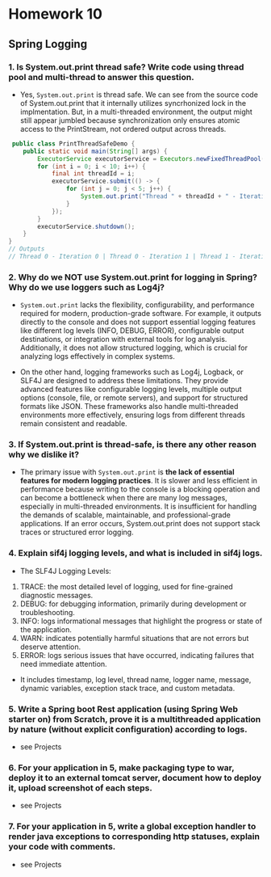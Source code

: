 # Homework 10
## Spring Logging 

### 1. Is System.out.print thread safe? Write code using thread pool and multi-thread to answer this question.
- Yes, `System.out.print` is thread safe. We can see from the source code of System.out.print that it internally utilizes syncrhonized lock in the implmentation. But, in a multi-threaded environment, the output might still appear jumbled because synchronization only ensures atomic access to the PrintStream, not ordered output across threads. 
```java
 public class PrintThreadSafeDemo {
    public static void main(String[] args) {
        ExecutorService executorService = Executors.newFixedThreadPool(5);
        for (int i = 0; i < 10; i++) {
            final int threadId = i;
            executorService.submit(() -> {
                for (int j = 0; j < 5; j++) {
                    System.out.print("Thread " + threadId + " - Iteration " + j + " | ");
                }
            });
        }
        executorService.shutdown();
    }
}
// Outputs
// Thread 0 - Iteration 0 | Thread 0 - Iteration 1 | Thread 1 - Iteration 0 | Thread 0 - Iteration 2 | ...
```

### 2. Why do we NOT use System.out.print for logging in Spring? Why do we use loggers such as Log4j?
- `System.out.print` lacks the flexibility, configurability, and performance required for modern, production-grade software. For example, it outputs directly to the console and does not support essential logging features like different log levels (INFO, DEBUG, ERROR), configurable output destinations, or integration with external tools for log analysis. Additionally, it does not allow structured logging, which is crucial for analyzing logs effectively in complex systems.

- On the other hand, logging frameworks such as Log4j, Logback, or SLF4J are designed to address these limitations. They provide advanced features like configurable logging levels, multiple output options (console, file, or remote servers), and support for structured formats like JSON. These frameworks also handle multi-threaded environments more effectively, ensuring logs from different threads remain consistent and readable.

### 3. If System.out.print is thread-safe, is there any other reason why we dislike it?
- The primary issue with `System.out.print` is **the lack of essential features for modern logging practices**. It is slower and less efficient in performance because writing to the console is a blocking operation and can become a bottleneck when there are many log messages, especially in multi-threaded environments. It is insufficient for handling the demands of scalable, maintainable, and professional-grade applications. If an error occurs, System.out.print does not support stack traces or structured error logging. 

### 4. Explain sif4j logging levels, and what is included in sif4j logs.

- The SLF4J Logging Levels:
1. TRACE: the most detailed level of logging, used for fine-grained diagnostic messages.
2. DEBUG: for debugging information, primarily during development or troubleshooting.
3. INFO: logs informational messages that highlight the progress or state of the application.
4. WARN: indicates potentially harmful situations that are not errors but deserve attention.
5. ERROR: logs serious issues that have occurred, indicating failures that need immediate attention.

- It includes timestamp, log level, thread name, logger name, message, dynamic variables, exception stack trace, and custom metadata.

### 5. Write a Spring boot Rest application (using Spring Web starter on) from Scratch, prove it is a multithreaded application by nature (without explicit configuration) according to logs.
- see Projects

### 6. For your application in 5, make packaging type to war, deploy it to an external tomcat server, document how to deploy it, upload screenshot of each steps.
- see Projects

### 7. For your application in 5, write a global exception handler to render java exceptions to corresponding http statuses, explain your code with comments.
- see Projects